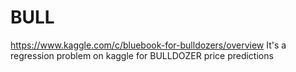 # BULL
https://www.kaggle.com/c/bluebook-for-bulldozers/overview
It's a regression problem on kaggle for BULLDOZER price predictions
